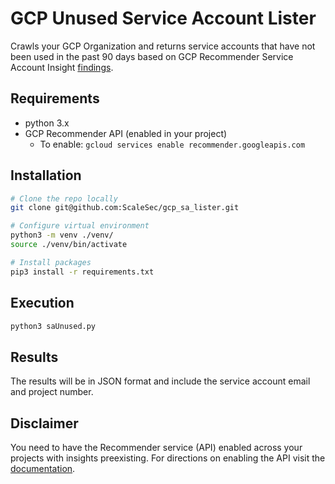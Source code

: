 # GCP Unused Service Account Lister

Crawls your GCP Organization and returns service accounts that have not been used in the past 90 days based on GCP Recommender Service Account Insight [findings](https://cloud.google.com/iam/docs/managing-insights).

## Requirements
* python 3.x
* GCP Recommender API (enabled in your project)
  * To enable: `gcloud services enable recommender.googleapis.com`

## Installation
```bash
# Clone the repo locally
git clone git@github.com:ScaleSec/gcp_sa_lister.git

# Configure virtual environment
python3 -m venv ./venv/
source ./venv/bin/activate

# Install packages
pip3 install -r requirements.txt
```

## Execution

```bash
python3 saUnused.py
```

## Results

The results will be in JSON format and include the service account email and project number. 

## Disclaimer

You need to have the Recommender service (API) enabled across your projects with insights preexisting. For directions on enabling the API visit the [documentation](https://cloud.google.com/recommender/docs/enabling).
